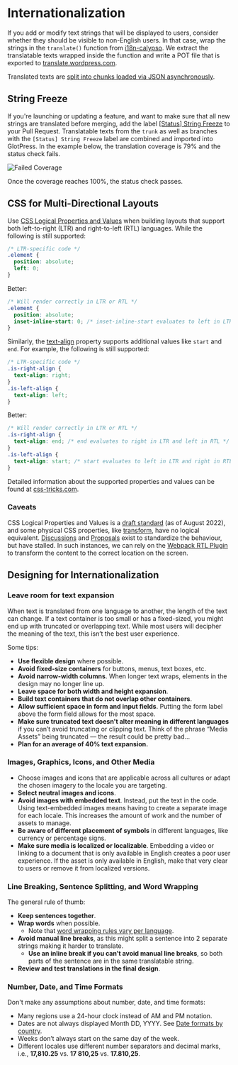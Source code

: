 # Internationalization

If you add or modify text strings that will be displayed to users, consider whether they should be visible to non-English users.
In that case, wrap the strings in the `translate()` function from [i18n-calypso](../packages/i18n-calypso/README.md).
We extract the translatable texts wrapped inside the function and write a POT file that is exported to [translate.wordpress.com](https://translate.wordpress.com/projects/wpcom/).

Translated texts are [split into chunks loaded via JSON asynchronously](translation-chunks.md).

## String Freeze

If you're launching or updating a feature, and want to make sure that all new strings are translated before merging,
add the label [[Status] String Freeze](https://github.com/Automattic/wp-calypso/labels/%5BStatus%5D%20String%20Freeze) to your Pull Request.
Translatable texts from the `trunk` as well as branches with the `[Status] String Freeze` label are combined and imported into GlotPress.
In the example below, the translation coverage is 79% and the status check fails.

<img alt="Failed Coverage" src="https://user-images.githubusercontent.com/31164683/187543186-24274733-dcc3-433b-a784-a6a5899b2300.png">

Once the coverage reaches 100%, the status check passes.

## CSS for Multi-Directional Layouts

Use [CSS Logical Properties and Values](https://developer.mozilla.org/en-US/docs/Web/CSS/CSS_Logical_Properties) when
building layouts that support both left-to-right (LTR) and right-to-left (RTL) languages.
While the following is still supported:

```css
/* LTR-specific code */
.element {
  position: absolute;
  left: 0;
}
```

Better:

```css
/* Will render correctly in LTR or RTL */
.element {
  position: absolute;
  inset-inline-start: 0; /* inset-inline-start evaluates to left in LTR and right in RTL */
}
```

Similarly, the [text-align](https://developer.mozilla.org/en-US/docs/Web/CSS/text-align) property supports additional
values like `start` and `end`. For example, the following is still supported:

```css
/* LTR-specific code */
.is-right-align {
  text-align: right;
}
.is-left-align {
  text-align: left;
}
```

Better:

```css
/* Will render correctly in LTR or RTL */
.is-right-align {
  text-align: end; /* end evaluates to right in LTR and left in RTL */
}
.is-left-align {
  text-align: start; /* start evaluates to left in LTR and right in RTL */
}
```

Detailed information about the supported properties and values can be found at [css-tricks.com](https://css-tricks.com/building-multi-directional-layouts/).

### Caveats

CSS Logical Properties and Values is a [draft standard](https://drafts.csswg.org/css-logical/) (as of August 2022), and
some physical CSS properties, like [transform](https://developer.mozilla.org/en-US/docs/Web/CSS/transform), have no logical
equivalent. [Discussions](https://github.com/w3c/csswg-drafts/issues/1544) and [Proposals](https://github.com/w3c/fxtf-drafts/issues/311)
exist to standardize the behaviour, but have stalled.
In such instances, we can rely on the [Webpack RTL Plugin](https://github.com/Automattic/wp-calypso/tree/trunk/packages/webpack-rtl-plugin)
to transform the content to the correct location on the screen.

## Designing for Internationalization

### Leave room for text expansion

When text is translated from one language to another,
the length of the text can change. If a text container is too small or has a fixed-sized,
you might end up with truncated or overlapping text. While most users will decipher the meaning
of the text, this isn’t the best user experience.

Some tips:

- **Use flexible design** where possible.
- **Avoid fixed-size containers** for buttons, menus, text boxes, etc.
- **Avoid narrow-width columns**. When longer text wraps, elements in the design may no longer line up.
- **Leave space for both width and height expansion**.
- **Build text containers that do not overlap other containers**.
- **Allow sufficient space in form and input fields**. Putting the form label above the form field allows for the most space.
- **Make sure truncated text doesn't alter meaning in different languages** if you can’t avoid truncating or clipping text.
  Think of the phrase “Media Assets” being truncated –– the result could be pretty bad…
- **Plan for an average of 40% text expansion.**

### Images, Graphics, Icons, and Other Media

- Choose images and icons that are applicable across all cultures or adapt the chosen imagery to the locale you are targeting.
- **Select neutral images and icons**.
- **Avoid images with embedded text**. Instead, put the text in the code. Using text-embedded images means having to create a separate image for each locale.
  This increases the amount of work and the number of assets to manage.
- **Be aware of different placement of symbols** in different languages, like currency or percentage signs.
- **Make sure media is localized or localizable**. Embedding a video or linking to a document that is only available in English creates a poor user experience.
  If the asset is only available in English, make that very clear to users or remove it from localized versions.

### Line Breaking, Sentence Splitting, and Word Wrapping

The general rule of thumb:

- **Keep sentences together**.
- **Wrap words** when possible.
  - Note that [word wrapping rules vary per language](https://www.w3.org/International/articles/typography/linebreak.en).
- **Avoid manual line breaks**, as this might split a sentence into 2 separate strings making it harder to translate.
  - **Use an inline break if you can’t avoid manual line breaks**, so both parts of the sentence are in the same translatable string.
- **Review and test translations in the final design**.

### Number, Date, and Time Formats

Don't make any assumptions about number, date, and time formats:

- Many regions use a 24-hour clock instead of AM and PM notation.
- Dates are not always displayed Month DD, YYYY. See [Date formats by country](https://en.wikipedia.org/wiki/Date_format_by_country).
- Weeks don’t always start on the same day of the week.
- Different locales use different number separators and decimal marks, i.e., **17,810.25** vs. **17 810,25** vs. **17.810,25**.
